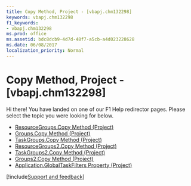```yaml
---
title: Copy Method, Project - [vbapj.chm132298]
keywords: vbapj.chm132298
f1_keywords:
- vbapj.chm132298
ms.prod: office
ms.assetid: bdc8dcb9-4d7d-48f7-a5cb-a4d023228628
ms.date: 06/08/2017
localization_priority: Normal
---
```



# Copy Method, Project - [vbapj.chm132298]

Hi there! You have landed on one of our F1 Help redirector pages. Please select the topic you were looking for below.

- [ResourceGroups.Copy Method (Project)](https://msdn.microsoft.com/library/0cf50d60-889b-b599-55be-288aa64f23ee%28Office.15%29.aspx)
- [Groups.Copy Method (Project)](https://msdn.microsoft.com/library/fa53fb17-be05-ab03-c08b-a2c9034b7da6%28Office.15%29.aspx)
- [TaskGroups.Copy Method (Project)](https://msdn.microsoft.com/library/e69fe06d-3855-a8ac-32fe-752ff280fe85%28Office.15%29.aspx)
- [ResourceGroups2.Copy Method (Project)](https://msdn.microsoft.com/library/3de6fbeb-9067-5ab1-590e-82d2d3c9a136%28Office.15%29.aspx)
- [TaskGroups2.Copy Method (Project)](https://msdn.microsoft.com/library/7afc3518-e5bb-52be-0a45-edb436381250%28Office.15%29.aspx)
- [Groups2.Copy Method (Project)](https://msdn.microsoft.com/library/a0b45d11-394a-4915-5eb8-62ffaab04757%28Office.15%29.aspx)
- [Application.GlobalTaskFilters Property (Project)](https://msdn.microsoft.com/library/1f85f0c7-9cb8-e531-c690-6ea795ebaa94%28Office.15%29.aspx)

[!include[Support and feedback](~/includes/feedback-boilerplate.md)]